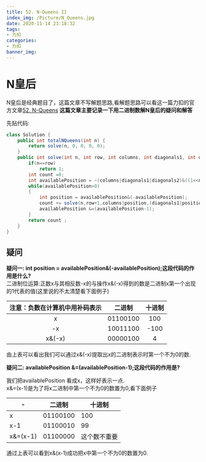 ```yaml
---
title: 52. N-Queens II
index_img: /Picture/N_Queens.jpg
date: 2020-11-14 23:18:32
tags:
- 力扣
categories:
- 力扣
banner_img:
---
```

# N皇后
N皇后是经典题目了，这篇文章不写解题思路,看解题思路可以看这一篇力扣的官方文章[52. N-Queens](https://leetcode-cn.com/problems/n-queens-ii/solution/nhuang-hou-ii-by-leetcode-solution/)
**这篇文章主要记录一下用二进制数解N皇后的疑问和解答**<br>

先贴代码:
```java
class Solution {
    public int totalNQueens(int n) {
        return solve(n, 0, 0, 0, 0);
    }
    public int solve(int n, int row, int columns, int diagonals1, int diagonals2) {
        if(n==row)
            return 1;
        int count =0;
        int availablePosition = ~(columns|diagonals1|diagonals2)&((1<<n)-1);
        while(availablePosition>0)
        {
            int position = availablePosition&(-availablePosition);
            count += solve(n,row+1,columns|position,(diagonals1|position)<<1,(diagonals2|position)>>1);
            availablePosition &=(availablePosition-1);
        }
        return count ;
    }
}
```
## 疑问
**疑问一: int position = availablePosition&(-availablePosition);这段代码的作用是什么?**<br>
二进制位运算:正数x与其相反数-x的与操作x&(-x)得到的数是二进制x第一个出现的1代表的值(这里说的不太清楚看下面例子)<br>

| 注意：负数在计算机中用补码表示 |  二进制  | 十进制 |
|:------------------------------:|:--------:|:------:|
|                x               | 01100100 |   100  |
|               -x               | 10011100 |  -100  |
|             x&(-x)             | 00000100 |    4   |


由上表可以看出我们可以通过x&(-x)提取出x的二进制表示时第一个不为0的数.

**疑问二: availablePosition &=(availablePosition-1);这段代码的作用是?**<br>

我们把availablePosition 看成x，这样好表示一点.<br>
x&=(x-1)是为了将x二进制中第一个不为0的数置为0,看下面例子<br>

| -        | 二进制   | 十进制       |
|----------|----------|--------------|
| x        | 01100100 | 100          |
| x-1      | 01100010 | 99           |
| x&=(x-1) | 01100000 | 这个数不重要 |

通过上表可以看到x&(x-1)成功把x中第一个不为0的数置为0.

